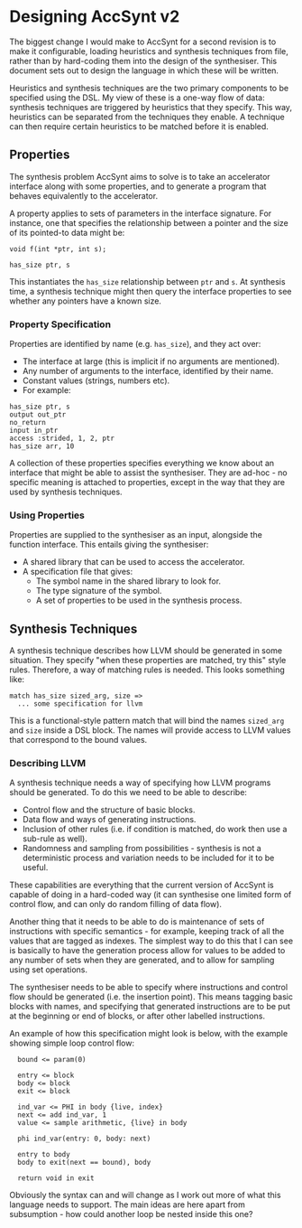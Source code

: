 # Designing AccSynt v2

The biggest change I would make to AccSynt for a second revision is to make it
configurable, loading heuristics and synthesis techniques from file, rather than
by hard-coding them into the design of the synthesiser. This document sets out
to design the language in which these will be written.

Heuristics and synthesis techniques are the two primary components to be
specified using the DSL. My view of these is a one-way flow of data: synthesis
techniques are triggered by heuristics that they specify. This way, heuristics
can be separated from the techniques they enable. A technique can then require
certain heuristics to be matched before it is enabled.

## Properties

The synthesis problem AccSynt aims to solve is to take an accelerator interface
along with some properties, and to generate a program that behaves equivalently to
the accelerator. 

A property applies to sets of parameters in the interface signature. For
instance, one that specifies the relationship between a pointer and the size of
its pointed-to data might be:

```
void f(int *ptr, int s);

has_size ptr, s
```

This instantiates the `has_size` relationship between `ptr` and `s`. At
synthesis time, a synthesis technique might then query the interface properties
to see whether any pointers have a known size.

### Property Specification

Properties are identified by name (e.g. `has_size`), and they act over:
* The interface at large (this is implicit if no arguments are mentioned).
* Any number of arguments to the interface, identified by their name.
* Constant values (strings, numbers etc).
* For example:
```
has_size ptr, s
output out_ptr
no_return
input in_ptr
access :strided, 1, 2, ptr
has_size arr, 10
```

A collection of these properties specifies everything we know about an interface
that might be able to assist the synthesiser. They are ad-hoc - no specific
meaning is attached to properties, except in the way that they are used by
synthesis techniques.

### Using Properties

Properties are supplied to the synthesiser as an input, alongside the function
interface. This entails giving the synthesiser:
* A shared library that can be used to access the accelerator.
* A specification file that gives:
  * The symbol name in the shared library to look for.
  * The type signature of the symbol.
  * A set of properties to be used in the synthesis process.

## Synthesis Techniques

A synthesis technique describes how LLVM should be generated in some situation.
They specify "when these properties are matched, try this" style rules.
Therefore, a way of matching rules is needed. This looks something like:
```
match has_size sized_arg, size =>
  ... some specification for llvm
```

This is a functional-style pattern match that will bind the names `sized_arg`
and `size` inside a DSL block. The names will provide access to LLVM values that
correspond to the bound values.

### Describing LLVM

A synthesis technique needs a way of specifying how LLVM programs should be
generated. To do this we need to be able to describe:
* Control flow and the structure of basic blocks.
* Data flow and ways of generating instructions.
* Inclusion of other rules (i.e. if condition is matched, do work then use a
  sub-rule as well).
* Randomness and sampling from possibilities - synthesis is not a deterministic
  process and variation needs to be included for it to be useful.

These capabilities are everything that the current version of AccSynt is capable
of doing in a hard-coded way (it can synthesise one limited form of control
flow, and can only do random filling of data flow).

Another thing that it needs to be able to do is maintenance of sets of
instructions with specific semantics - for example, keeping track of all the
values that are tagged as indexes. The simplest way to do this that I can see is
basically to have the generation process allow for values to be added to any
number of sets when they are generated, and to allow for sampling using set
operations.

The synthesiser needs to be able to specify where instructions and control flow
should be generated (i.e. the insertion point). This means tagging basic blocks
with names, and specifying that generated instructions are to be put at the
beginning or end of blocks, or after other labelled instructions.

An example of how this specification might look is below, with the example
showing simple loop control flow:
```
  bound <= param(0)

  entry <= block
  body <= block
  exit <= block

  ind_var <= PHI in body {live, index}
  next <= add ind_var, 1
  value <= sample arithmetic, {live} in body

  phi ind_var(entry: 0, body: next)

  entry to body
  body to exit(next == bound), body
  
  return void in exit
```

Obviously the syntax can and will change as I work out more of what this
language needs to support. The main ideas are here apart from subsumption - how
could another loop be nested inside this one?
